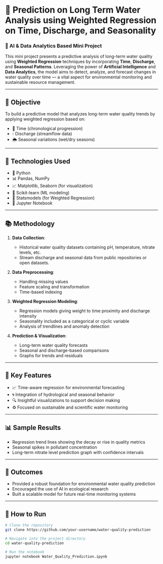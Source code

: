 # 🌊 Prediction on Long Term Water Analysis using Weighted Regression on Time, Discharge, and Seasonality

### 🧠 AI & Data Analytics Based Mini Project

This mini project presents a predictive analysis of long-term water quality using **Weighted Regression** techniques by incorporating **Time**, **Discharge**, and **Seasonal Patterns**. Leveraging the power of **Artificial Intelligence** and **Data Analytics**, the model aims to detect, analyze, and forecast changes in water quality over time — a vital aspect for environmental monitoring and sustainable resource management.

---

## 📌 Objective

To build a predictive model that analyzes long-term water quality trends by applying weighted regression based on:
- 📅 Time (chronological progression)
- 💧 Discharge (streamflow data)
- 🌦️ Seasonal variations (wet/dry seasons)

---

## 🧰 Technologies Used

- 🐍 Python
- 📊 Pandas, NumPy
- 📈 Matplotlib, Seaborn (for visualization)
- 🧪 Scikit-learn (ML modeling)
- 🧠 Statsmodels (for Weighted Regression)
- 📍 Jupyter Notebook

---

## 📚 Methodology

1. **Data Collection**:
   - Historical water quality datasets containing pH, temperature, nitrate levels, etc.
   - Stream discharge and seasonal data from public repositories or open datasets.

2. **Data Preprocessing**:
   - Handling missing values
   - Feature scaling and transformation
   - Time-based indexing

3. **Weighted Regression Modeling**:
   - Regression models giving weight to time proximity and discharge intensity
   - Seasonality included as a categorical or cyclic variable
   - Analysis of trendlines and anomaly detection

4. **Prediction & Visualization**:
   - Long-term water quality forecasts
   - Seasonal and discharge-based comparisons
   - Graphs for trends and residuals

---

## 🚀 Key Features

- 📈 Time-aware regression for environmental forecasting
- 🌀 Integration of hydrological and seasonal behavior
- 🔍 Insightful visualizations to support decision making
- ♻️ Focused on sustainable and scientific water monitoring

---

## 📊 Sample Results

- Regression trend lines showing the decay or rise in quality metrics
- Seasonal spikes in pollutant concentration
- Long-term nitrate level prediction graph with confidence intervals

---

## 🏁 Outcomes

- Provided a robust foundation for environmental water quality prediction
- Encouraged the use of AI in ecological research
- Built a scalable model for future real-time monitoring systems

---

## 🧾 How to Run

```bash
# Clone the repository
git clone https://github.com/your-username/water-quality-prediction

# Navigate into the project directory
cd water-quality-prediction

# Run the notebook
jupyter notebook Water_Quality_Prediction.ipynb
